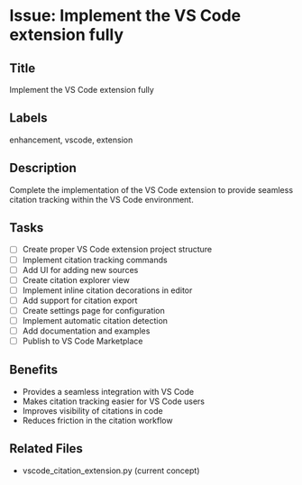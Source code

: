 # Issue: Implement the VS Code extension fully

## Title
Implement the VS Code extension fully

## Labels
enhancement, vscode, extension

## Description
Complete the implementation of the VS Code extension to provide seamless citation tracking within the VS Code environment.

## Tasks
- [ ] Create proper VS Code extension project structure
- [ ] Implement citation tracking commands
- [ ] Add UI for adding new sources
- [ ] Create citation explorer view
- [ ] Implement inline citation decorations in editor
- [ ] Add support for citation export
- [ ] Create settings page for configuration
- [ ] Implement automatic citation detection
- [ ] Add documentation and examples
- [ ] Publish to VS Code Marketplace

## Benefits
- Provides a seamless integration with VS Code
- Makes citation tracking easier for VS Code users
- Improves visibility of citations in code
- Reduces friction in the citation workflow

## Related Files
- vscode_citation_extension.py (current concept)
